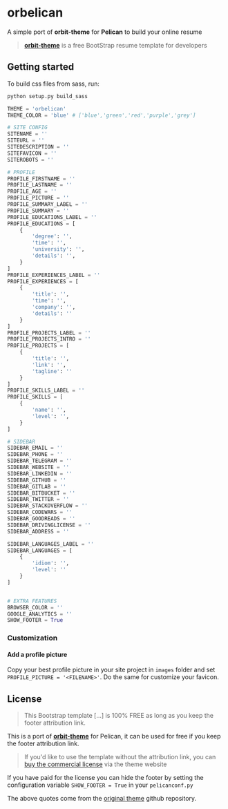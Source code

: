 # orbelican

A simple port of **orbit-theme** for **Pelican** to build your online resume

>[**orbit-theme**](https://github.com/xriley/Orbit-Theme) is a free BootStrap resume template for developers

## Getting started

To build css files from sass, run:

```bash
python setup.py build_sass
```

```python
THEME = 'orbelican'
THEME_COLOR = 'blue' # ['blue','green','red','purple','grey']

# SITE CONFIG
SITENAME = ''
SITEURL = ''
SITEDESCRIPTION = ''
SITEFAVICON = ''
SITEROBOTS = ''

# PROFILE
PROFILE_FIRSTNAME = ''
PROFILE_LASTNAME = ''
PROFILE_AGE = ''
PROFILE_PICTURE = ''
PROFILE_SUMMARY_LABEL = ''
PROFILE_SUMMARY = ''
PROFILE_EDUCATIONS_LABEL = ''
PROFILE_EDUCATIONS = [
    {
        'degree': '',
        'time': '',
        'university': '',
        'details': '',
    }
]
PROFILE_EXPERIENCES_LABEL = ''
PROFILE_EXPERIENCES = [
    {
        'title': '',
        'time': '',
        'company': '',
        'details': ''
    }
]
PROFILE_PROJECTS_LABEL = ''
PROFILE_PROJECTS_INTRO = ''
PROFILE_PROJECTS = [
    {
        'title': '',
        'link': '',
        'tagline': ''
    }
]
PROFILE_SKILLS_LABEL = ''
PROFILE_SKILLS = [
    {
        'name': '',
        'level': '',
    }
]

# SIDEBAR
SIDEBAR_EMAIL = ''
SIDEBAR_PHONE = ''
SIDEBAR_TELEGRAM = ''
SIDEBAR_WEBSITE = ''
SIDEBAR_LINKEDIN = ''
SIDEBAR_GITHUB = ''
SIDEBAR_GITLAB = ''
SIDEBAR_BITBUCKET = ''
SIDEBAR_TWITTER = ''
SIDEBAR_STACKOVERFLOW = ''
SIDEBAR_CODEWARS = ''
SIDEBAR_GOODREADS = ''
SIDEBAR_DRIVINGLICENSE = ''
SIDEBAR_ADDRESS = ''

SIDEBAR_LANGUAGES_LABEL = ''
SIDEBAR_LANGUAGES = [
    {
        'idiom': '',
        'level': ''
    }
]


# EXTRA FEATURES
BROWSER_COLOR = ''
GOOGLE_ANALYTICS = ''
SHOW_FOOTER = True
```

### Customization

#### Add a profile picture

Copy your best profile picture in your site project in `images` folder and set `PROFILE_PICTURE = '<FILENAME>'`. Do the same for customize your favicon.

## License

>This Bootstrap template [...] is 100% FREE as long as you keep the footer attribution link.

This is a port of [**orbit-theme**](https://github.com/xriley/Orbit-Theme) for Pelican, it can be used for free if you keep the footer attribution link.

>If you'd like to use the template without the attribution link, you can [buy the commercial license](https://themes.3rdwavemedia.com/bootstrap-templates/resume/orbit-free-resume-cv-bootstrap-theme-for-developers/) via the theme website

If you have paid for the license you can hide the footer by setting the configuration variable `SHOW_FOOTER = True` in your `pelicanconf.py`

The above quotes come from the [original theme](https://github.com/xriley/Orbit-Theme#author--license) github repository.
